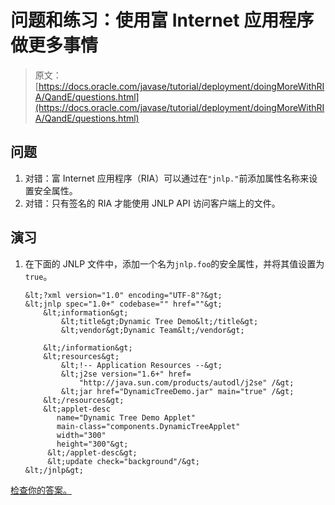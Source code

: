 # 问题和练习：使用富 Internet 应用程序做更多事情

> 原文： [https://docs.oracle.com/javase/tutorial/deployment/doingMoreWithRIA/QandE/questions.html](https://docs.oracle.com/javase/tutorial/deployment/doingMoreWithRIA/QandE/questions.html)

## 问题

1.  对错：富 Internet 应用程序（RIA）可以通过在`"jnlp."`前添加属性名称来设置安全属性。
2.  对错：只有签名的 RIA 才能使用 JNLP API 访问客户端上的文件。

## 演习

1.  在下面的 JNLP 文件中，添加一个名为`jnlp.foo`的安全属性，并将其值设置为`true`。

    ```
    &lt;?xml version="1.0" encoding="UTF-8"?&gt;
    &lt;jnlp spec="1.0+" codebase="" href=""&gt;
        &lt;information&gt;
            &lt;title&gt;Dynamic Tree Demo&lt;/title&gt;
            &lt;vendor&gt;Dynamic Team&lt;/vendor&gt;

        &lt;/information&gt;
        &lt;resources&gt;
            &lt;!-- Application Resources --&gt;
            &lt;j2se version="1.6+" href=
                "http://java.sun.com/products/autodl/j2se" /&gt;
            &lt;jar href="DynamicTreeDemo.jar" main="true" /&gt;
        &lt;/resources&gt;
        &lt;applet-desc 
           name="Dynamic Tree Demo Applet"
           main-class="components.DynamicTreeApplet"
           width="300"
           height="300"&gt;
         &lt;/applet-desc&gt;
         &lt;update check="background"/&gt;
    &lt;/jnlp&gt;                           

    ```

[检查你的答案。](answers.html)